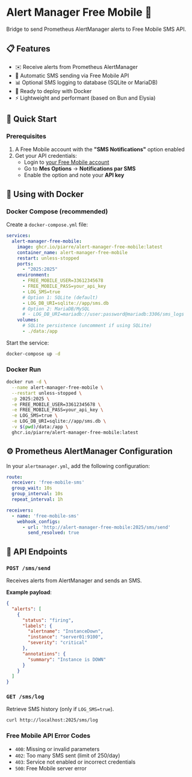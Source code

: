 # Alert Manager Free Mobile 📱

Bridge to send Prometheus AlertManager alerts to Free Mobile SMS API.

## 📋 Features

- ✉️ Receive alerts from Prometheus AlertManager
- 📲 Automatic SMS sending via Free Mobile API
- 📊 Optional SMS logging to database (SQLite or MariaDB)
- 🐳 Ready to deploy with Docker
- ⚡ Lightweight and performant (based on Bun and Elysia)

## 🚀 Quick Start

### Prerequisites

1. A Free Mobile account with the **"SMS Notifications"** option enabled
2. Get your API credentials:
   - Login to [your Free Mobile account](https://mobile.free.fr/)
   - Go to **Mes Options** → **Notifications par SMS**
   - Enable the option and note your **API key**
     
## 🐳 Using with Docker

### Docker Compose (recommended)

Create a `docker-compose.yml` file:

```yaml
services:
  alert-manager-free-mobile:
    image: ghcr.io/piarre/alert-manager-free-mobile:latest
    container_name: alert-manager-free-mobile
    restart: unless-stopped
    ports:
      - "2025:2025"
    environment:
      - FREE_MOBILE_USER=33612345678
      - FREE_MOBILE_PASS=your_api_key
      - LOG_SMS=true
      # Option 1: SQLite (default)
      - LOG_DB_URI=sqlite://app/sms.db
      # Option 2: MariaDB/MySQL
      # - LOG_DB_URI=mariadb://user:password@mariadb:3306/sms_logs
    volumes:
      # SQLite persistence (uncomment if using SQLite)
      - ./data:/app
```

Start the service:

```bash
docker-compose up -d
```

### Docker Run

```bash
docker run -d \
  --name alert-manager-free-mobile \
  --restart unless-stopped \
  -p 2025:2025 \
  -e FREE_MOBILE_USER=33612345678 \
  -e FREE_MOBILE_PASS=your_api_key \
  -e LOG_SMS=true \
  -e LOG_DB_URI=sqlite://app/sms.db \
  -v $(pwd)/data:/app \
  ghcr.io/piarre/alert-manager-free-mobile:latest
```

## ⚙️ Prometheus AlertManager Configuration

In your `alertmanager.yml`, add the following configuration:

```yaml
route:
  receiver: 'free-mobile-sms'
  group_wait: 10s
  group_interval: 10s
  repeat_interval: 1h

receivers:
  - name: 'free-mobile-sms'
    webhook_configs:
      - url: 'http://alert-manager-free-mobile:2025/sms/send'
        send_resolved: true
```

## 📡 API Endpoints

### `POST /sms/send`

Receives alerts from AlertManager and sends an SMS.

**Example payload**:

```json
{
  "alerts": [
    {
      "status": "firing",
      "labels": {
        "alertname": "InstanceDown",
        "instance": "server01:9100",
        "severity": "critical"
      },
      "annotations": {
        "summary": "Instance is DOWN"
      }
    }
  ]
}
```

### `GET /sms/log`

Retrieve SMS history (only if `LOG_SMS=true`).

```bash
curl http://localhost:2025/sms/log
```

### Free Mobile API Error Codes

- `400`: Missing or invalid parameters
- `402`: Too many SMS sent (limit of 250/day)
- `403`: Service not enabled or incorrect credentials
- `500`: Free Mobile server error
